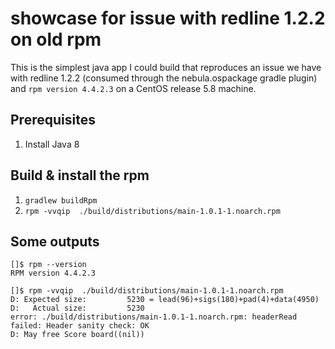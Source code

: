 showcase for issue with redline 1.2.2 on old rpm
===========

This is the simplest java app I could build that reproduces an issue we have with redline 1.2.2 (consumed through the nebula.ospackage gradle plugin)
and `rpm version 4.4.2.3` on a CentOS release 5.8 machine.

## Prerequisites
1. Install Java 8

## Build & install the rpm
1. `gradlew buildRpm`
2. `rpm -vvqip  ./build/distributions/main-1.0.1-1.noarch.rpm`


## Some outputs
    []$ rpm --version
    RPM version 4.4.2.3

    []$ rpm -vvqip  ./build/distributions/main-1.0.1-1.noarch.rpm
    D: Expected size:         5230 = lead(96)+sigs(180)+pad(4)+data(4950)
    D:   Actual size:         5230
    error: ./build/distributions/main-1.0.1-1.noarch.rpm: headerRead failed: Header sanity check: OK
    D: May free Score board((nil))
